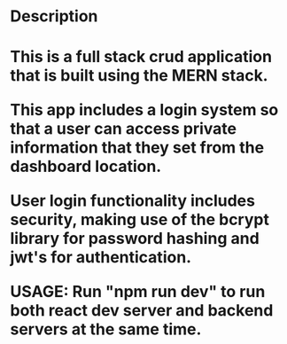 <h1>Description<h1>

This is a full stack crud application that is built using the MERN stack. 

This app includes a login system so that a user can access private information that they set from the dashboard location. 

User login functionality includes security, making use of the bcrypt library for password hashing and jwt's for authentication. 


USAGE: Run "npm run dev" to run both react dev server and backend servers at the same time.    